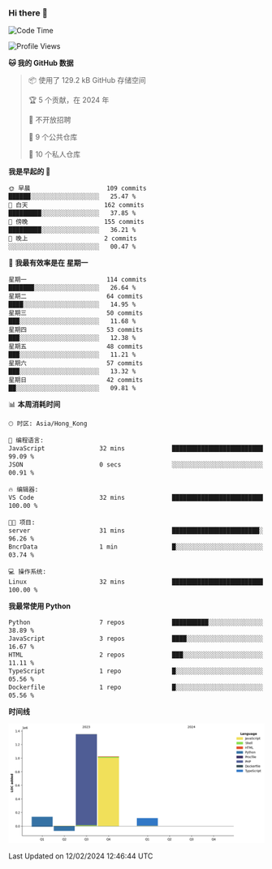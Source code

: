 ### Hi there 👋

<!--
**Mrzqd/Mrzqd** is a ✨ _special_ ✨ repository because its `README.md` (this file) appears on your GitHub profile.

Here are some ideas to get you started:

- 🔭 I’m currently working on ...
- 🌱 I’m currently learning ...
- 👯 I’m looking to collaborate on ...
- 🤔 I’m looking for help with ...
- 💬 Ask me about ...
- 📫 How to reach me: ...
- 😄 Pronouns: ...
- ⚡ Fun fact: ...
-->
<!--START_SECTION:waka-->
![Code Time](http://img.shields.io/badge/Code%20Time-210%20hrs%206%20mins-blue)

![Profile Views](http://img.shields.io/badge/%E4%B8%AA%E4%BA%BA%E8%B5%84%E6%96%99%E8%A7%82%E7%9C%8B%E6%AC%A1%E6%95%B0-0-blue)

**🐱 我的 GitHub 数据** 

> 📦  使用了 129.2 kB GitHub 存储空间 
 > 
> 🏆 5 个贡献，在 2024 年
 > 
> 🚫 不开放招聘
 > 
> 📜 9 个公共仓库 
 > 
> 🔑 10 个私人仓库 
 > 
**我是早起的 🐤** 

```text
🌞 早晨                     109 commits         ██████░░░░░░░░░░░░░░░░░░░   25.47 % 
🌆 白天                     162 commits         █████████░░░░░░░░░░░░░░░░   37.85 % 
🌃 傍晚                     155 commits         █████████░░░░░░░░░░░░░░░░   36.21 % 
🌙 晚上                     2 commits           ░░░░░░░░░░░░░░░░░░░░░░░░░   00.47 % 
```
📅 **我最有效率是在 星期一** 

```text
星期一                      114 commits         ███████░░░░░░░░░░░░░░░░░░   26.64 % 
星期二                      64 commits          ████░░░░░░░░░░░░░░░░░░░░░   14.95 % 
星期三                      50 commits          ███░░░░░░░░░░░░░░░░░░░░░░   11.68 % 
星期四                      53 commits          ███░░░░░░░░░░░░░░░░░░░░░░   12.38 % 
星期五                      48 commits          ███░░░░░░░░░░░░░░░░░░░░░░   11.21 % 
星期六                      57 commits          ███░░░░░░░░░░░░░░░░░░░░░░   13.32 % 
星期日                      42 commits          ██░░░░░░░░░░░░░░░░░░░░░░░   09.81 % 
```


📊 **本周消耗时间** 

```text
🕑︎ 时区: Asia/Hong_Kong

💬 编程语言: 
JavaScript               32 mins             █████████████████████████   99.09 % 
JSON                     0 secs              ░░░░░░░░░░░░░░░░░░░░░░░░░   00.91 % 

🔥 编辑器: 
VS Code                  32 mins             █████████████████████████   100.00 % 

🐱‍💻 项目: 
server                   31 mins             ████████████████████████░   96.26 % 
BncrData                 1 min               █░░░░░░░░░░░░░░░░░░░░░░░░   03.74 % 

💻 操作系统: 
Linux                    32 mins             █████████████████████████   100.00 % 
```

**我最常使用 Python** 

```text
Python                   7 repos             ██████████░░░░░░░░░░░░░░░   38.89 % 
JavaScript               3 repos             ████░░░░░░░░░░░░░░░░░░░░░   16.67 % 
HTML                     2 repos             ███░░░░░░░░░░░░░░░░░░░░░░   11.11 % 
TypeScript               1 repo              █░░░░░░░░░░░░░░░░░░░░░░░░   05.56 % 
Dockerfile               1 repo              █░░░░░░░░░░░░░░░░░░░░░░░░   05.56 % 
```



**时间线**

![Lines of Code chart](https://raw.githubusercontent.com/Mrzqd/Mrzqd/main/assets/bar_graph.png)


 Last Updated on 12/02/2024 12:46:44 UTC
<!--END_SECTION:waka-->
